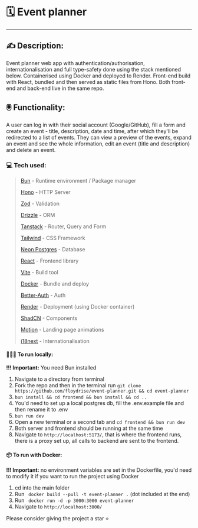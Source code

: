 # 🗓️ Event planner

- - -

## ✍️ Description:

Event planner web app with authentication/authorisation, internationalisation and full type-safety done using the stack
mentioned below. Containerised using Docker and deployed to Render. Front-end build with React, bundled and then served
as static files from Hono. Both front-end and back-end live in the same repo.

## 🖲️ Functionality:

A user can log in with their social account (Google/GitHub), fill a form and create an event - title, description, date and time, after which they'll be redirected to a list of events. They can view a preview of the events, expand an event and see the whole information, edit an event (title and description) and delete an event.

### 💻 Tech used:

> [Bun](https://bun.sh/) - Runtime environment / Package manager
>
> [Hono](https://hono.dev/) - HTTP Server
>
> [Zod](https://zod.dev/) - Validation
>
> [Drizzle](https://orm.drizzle.team/) - ORM
>
> [Tanstack](https://tanstack.com/) - Router, Query and Form
>
> [Tailwind](https://tailwindcss.com/) - CSS Framework
>
> [Neon Postgres](https://neon.tech/) - Database
>
> [React](https://react.dev/) - Frontend library
>
> [Vite](https://vite.dev/) - Build tool
>
> [Docker](https://www.docker.com/) - Bundle and deploy
>
> [Better-Auth](https://www.better-auth.com/) - Auth
>
> [Render](https://render.com/) - Deployment (using Docker container)
>
> [ShadCN](https://ui.shadcn.com/) - Components
>
> [Motion](https://motion.dev/) - Landing page animations
>
> [i18next](https://react.i18next.com/) - Internationalisation

#### 🧑🏻‍💻 To run locally:

**!!! Important:** You need Bun installed

1. Navigate to a directory from terminal
2. Fork the repo and then in the terminal run `git clone https://github.com/floydrise/event-planner.git && cd event-planner`
3. `bun install && cd frontend && bun install && cd ..`
4. You'd need to set up a local postgres db, fill the .env.example file and then rename it to .env
5. `bun run dev`
6. Open a new terminal or a second tab and `cd frontend && bun run dev`
7. Both server and frontend should be running at the same time
8. Navigate to `http://localhost:5173/`, that is where the frontend runs, there is a proxy set up, all calls to backend are sent to the frontend.

#### 📦 To run with Docker:
**!!! Important:** no environment variables are set in the Dockerfile, you'd need to modify it if you want to run the project using Docker

1. cd into the main folder
2. Run ` docker build --pull -t event-planner .` (dot included at the end)
3. Run ` docker run -d -p 3000:3000 event-planner`
4. Navigate to `http://localhost:3000/`

Please consider giving the project a star ⭐️